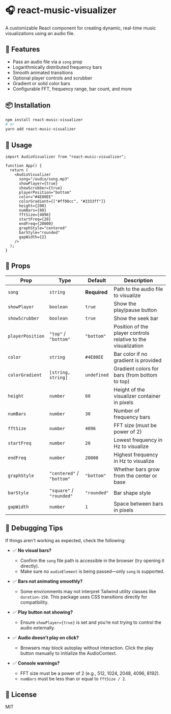 # 🎧 react-music-visualizer

A customizable React component for creating dynamic, real-time music visualizations using an audio file.

## 🚀 Features

- Pass an audio file via a `song` prop
- Logarithmically distributed frequency bars
- Smooth animated transitions
- Optional player controls and scrubber
- Gradient or solid color bars
- Configurable FFT, frequency range, bar count, and more

## 📦 Installation

```bash
npm install react-music-visualizer
# or
yarn add react-music-visualizer
```

## 🧠 Usage

```tsx
import AudioVisualizer from "react-music-visualizer";

function App() {
  return (
    <AudioVisualizer
      song="/audio/song.mp3"
      showPlayer={true}
      showScrubber={true}
      playerPosition="bottom"
      color="#4E80EE"
      colorGradient={["#ff00cc", "#3333ff"]}
      height={200}
      numBars={80}
      fftSize={4096}
      startFreq={20}
      endFreq={20000}
      graphStyle="centered"
      barStyle="rounded"
      gapWidth={2}
    />
  );
}
```

## 📐 Props

| Prop             | Type                      | Default      | Description                                                   |
| ---------------- | ------------------------- | ------------ | ------------------------------------------------------------- |
| `song`           | `string`                  | **Required** | Path to the audio file to visualize                           |
| `showPlayer`     | `boolean`                 | `true`       | Show the play/pause button                                    |
| `showScrubber`   | `boolean`                 | `true`       | Show the seek bar                                             |
| `playerPosition` | `"top"` / `"bottom"`      | `"bottom"`   | Position of the player controls relative to the visualization |
| `color`          | `string`                  | `#4E80EE`    | Bar color if no gradient is provided                          |
| `colorGradient`  | `[string, string]`        | `undefined`  | Gradient colors for bars (from bottom to top)                 |
| `height`         | `number`                  | `60`         | Height of the visualizer container in pixels                  |
| `numBars`        | `number`                  | `30`         | Number of frequency bars                                      |
| `fftSize`        | `number`                  | `4096`       | FFT size (must be power of 2)                                 |
| `startFreq`      | `number`                  | `20`         | Lowest frequency in Hz to visualize                           |
| `endFreq`        | `number`                  | `20000`      | Highest frequency in Hz to visualize                          |
| `graphStyle`     | `"centered"` / `"bottom"` | `"bottom"`   | Whether bars grow from the center or base                     |
| `barStyle`       | `"square"` / `"rounded"`  | `"rounded"`  | Bar shape style                                               |
| `gapWidth`       | `number`                  | `1`          | Space between bars in pixels                                  |

## 🐛 Debugging Tips

If things aren't working as expected, check the following:

- ✅ **No visual bars?**

  - Confirm the `song` file path is accessible in the browser (try opening it directly).
  - Make sure no `audioElement` is being passed—only `song` is supported.

- ✅ **Bars not animating smoothly?**

  - Some environments may not interpret Tailwind utility classes like `duration-150`. This package uses CSS transitions directly for compatibility.

- ✅ **Play button not showing?**

  - Ensure `showPlayer={true}` is set and you’re not trying to control the audio externally.

- ✅ **Audio doesn’t play on click?**

  - Browsers may block autoplay without interaction. Click the play button manually to initialize the AudioContext.

- ✅ **Console warnings?**
  - FFT size must be a power of 2 (e.g., 512, 1024, 2048, 4096, 8192).
  - `numBars` must be less than or equal to `fftSize / 2`.

## 📝 License

MIT
